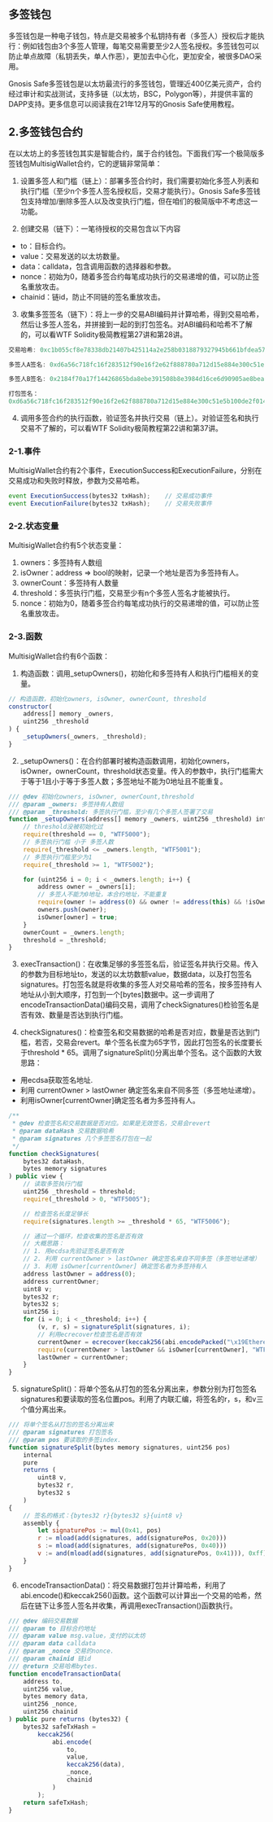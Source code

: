 ## 多签钱包
多签钱包是一种电子钱包，特点是交易被多个私钥持有者（多签人）授权后才能执行：例如钱包由3个多签人管理，每笔交易需要至少2人签名授权。多签钱包可以防止单点故障（私钥丢失，单人作恶），更加去中心化，更加安全，被很多DAO采用。

Gnosis Safe多签钱包是以太坊最流行的多签钱包，管理近400亿美元资产，合约经过审计和实战测试，支持多链（以太坊，BSC，Polygon等），并提供丰富的DAPP支持。更多信息可以阅读我在21年12月写的Gnosis Safe使用教程。

## 2.多签钱包合约
在以太坊上的多签钱包其实是智能合约，属于合约钱包。下面我们写一个极简版多签钱包MultisigWallet合约，它的逻辑非常简单：
1. 设置多签人和门槛（链上）：部署多签合约时，我们需要初始化多签人列表和执行门槛（至少n个多签人签名授权后，交易才能执行）。Gnosis Safe多签钱包支持增加/删除多签人以及改变执行门槛，但在咱们的极简版中不考虑这一功能。

2. 创建交易（链下）：一笔待授权的交易包含以下内容
  * to：目标合约。
  * value：交易发送的以太坊数量。
  * data：calldata，包含调用函数的选择器和参数。
  * nonce：初始为0，随着多签合约每笔成功执行的交易递增的值，可以防止签名重放攻击。
  * chainid：链id，防止不同链的签名重放攻击。

3. 收集多签签名（链下）：将上一步的交易ABI编码并计算哈希，得到交易哈希，然后让多签人签名，并拼接到一起的到打包签名。对ABI编码和哈希不了解的，可以看WTF Solidity极简教程第27讲和第28讲。
```js
交易哈希: 0xc1b055cf8e78338db21407b425114a2e258b0318879327945b661bfdea570e66

多签人A签名: 0xd6a56c718fc16f283512f90e16f2e62f888780a712d15e884e300c51e5b100de2f014ad71bcb6d97946ef0d31346b3b71eb688831abedaf41b33486b416129031c

多签人B签名: 0x2184f70a17f14426865bda8ebe391508b8e3984d16ce6d90905ae8beae7d75fd435a7e51d837881d820414ebaf0ff16074204c75b33d66928edcf8dd398249861b

打包签名：
0xd6a56c718fc16f283512f90e16f2e62f888780a712d15e884e300c51e5b100de2f014ad71bcb6d97946ef0d31346b3b71eb688831abedaf41b33486b416129031c2184f70a17f14426865bda8ebe391508b8e3984d16ce6d90905ae8beae7d75fd435a7e51d837881d820414ebaf0ff16074204c75b33d66928edcf8dd398249861b
```

4. 调用多签合约的执行函数，验证签名并执行交易（链上）。对验证签名和执行交易不了解的，可以看WTF Solidity极简教程第22讲和第37讲。

### 2-1.事件
MultisigWallet合约有2个事件，ExecutionSuccess和ExecutionFailure，分别在交易成功和失败时释放，参数为交易哈希。
```js
event ExecutionSuccess(bytes32 txHash);    // 交易成功事件
event ExecutionFailure(bytes32 txHash);    // 交易失败事件
```

### 2-2.状态变量
MultisigWallet合约有5个状态变量：

1. owners：多签持有人数组
2. isOwner：address => bool的映射，记录一个地址是否为多签持有人。
3. ownerCount：多签持有人数量
4. threshold：多签执行门槛，交易至少有n个多签人签名才能被执行。
5. nonce：初始为0，随着多签合约每笔成功执行的交易递增的值，可以防止签名重放攻击。

### 2-3.函数
MultisigWallet合约有6个函数：

1. 构造函数：调用_setupOwners()，初始化和多签持有人和执行门槛相关的变量。
```js
// 构造函数，初始化owners, isOwner, ownerCount, threshold 
constructor(        
    address[] memory _owners,
    uint256 _threshold
) {
    _setupOwners(_owners, _threshold);
}
```

2. _setupOwners()：在合约部署时被构造函数调用，初始化owners，isOwner，ownerCount，threshold状态变量。传入的参数中，执行门槛需大于等于1且小于等于多签人数；多签地址不能为0地址且不能重复。
```js
/// @dev 初始化owners, isOwner, ownerCount,threshold 
/// @param _owners: 多签持有人数组
/// @param _threshold: 多签执行门槛，至少有几个多签人签署了交易
function _setupOwners(address[] memory _owners, uint256 _threshold) internal {
    // threshold没被初始化过
    require(threshold == 0, "WTF5000");
    // 多签执行门槛 小于 多签人数
    require(_threshold <= _owners.length, "WTF5001");
    // 多签执行门槛至少为1
    require(_threshold >= 1, "WTF5002");

    for (uint256 i = 0; i < _owners.length; i++) {
        address owner = _owners[i];
        // 多签人不能为0地址，本合约地址，不能重复
        require(owner != address(0) && owner != address(this) && !isOwner[owner], "WTF5003");
        owners.push(owner);
        isOwner[owner] = true;
    }
    ownerCount = _owners.length;
    threshold = _threshold;
}
```

3. execTransaction()：在收集足够的多签签名后，验证签名并执行交易。传入的参数为目标地址to，发送的以太坊数额value，数据data，以及打包签名signatures。打包签名就是将收集的多签人对交易哈希的签名，按多签持有人地址从小到大顺序，打包到一个[bytes]数据中。这一步调用了encodeTransactionData()编码交易，调用了checkSignatures()检验签名是否有效、数量是否达到执行门槛。

4. checkSignatures()：检查签名和交易数据的哈希是否对应，数量是否达到门槛，若否，交易会revert。单个签名长度为65字节，因此打包签名的长度要长于threshold * 65。调用了signatureSplit()分离出单个签名。这个函数的大致思路：
* 用ecdsa获取签名地址.
* 利用 currentOwner > lastOwner 确定签名来自不同多签（多签地址递增）。
* 利用isOwner[currentOwner]确定签名者为多签持有人。
```js
/**
 * @dev 检查签名和交易数据是否对应。如果是无效签名，交易会revert
 * @param dataHash 交易数据哈希
 * @param signatures 几个多签签名打包在一起
 */
function checkSignatures(
    bytes32 dataHash,
    bytes memory signatures
) public view {
    // 读取多签执行门槛
    uint256 _threshold = threshold;
    require(_threshold > 0, "WTF5005");

    // 检查签名长度足够长
    require(signatures.length >= _threshold * 65, "WTF5006");

    // 通过一个循环，检查收集的签名是否有效
    // 大概思路：
    // 1. 用ecdsa先验证签名是否有效
    // 2. 利用 currentOwner > lastOwner 确定签名来自不同多签（多签地址递增）
    // 3. 利用 isOwner[currentOwner] 确定签名者为多签持有人
    address lastOwner = address(0); 
    address currentOwner;
    uint8 v;
    bytes32 r;
    bytes32 s;
    uint256 i;
    for (i = 0; i < _threshold; i++) {
        (v, r, s) = signatureSplit(signatures, i);
        // 利用ecrecover检查签名是否有效
        currentOwner = ecrecover(keccak256(abi.encodePacked("\x19Ethereum Signed Message:\n32", dataHash)), v, r, s);
        require(currentOwner > lastOwner && isOwner[currentOwner], "WTF5007");
        lastOwner = currentOwner;
    }
}
```

5. signatureSplit()：将单个签名从打包的签名分离出来，参数分别为打包签名signatures和要读取的签名位置pos。利用了内联汇编，将签名的r，s，和v三个值分离出来。
```js
/// 将单个签名从打包的签名分离出来
/// @param signatures 打包签名
/// @param pos 要读取的多签index.
function signatureSplit(bytes memory signatures, uint256 pos)
    internal
    pure
    returns (
        uint8 v,
        bytes32 r,
        bytes32 s
    )
{
    // 签名的格式：{bytes32 r}{bytes32 s}{uint8 v}
    assembly {
        let signaturePos := mul(0x41, pos)
        r := mload(add(signatures, add(signaturePos, 0x20)))
        s := mload(add(signatures, add(signaturePos, 0x40)))
        v := and(mload(add(signatures, add(signaturePos, 0x41))), 0xff)
    }
}
```

6. encodeTransactionData()：将交易数据打包并计算哈希，利用了abi.encode()和keccak256()函数。这个函数可以计算出一个交易的哈希，然后在链下让多签人签名并收集，再调用execTransaction()函数执行。
```js
/// @dev 编码交易数据
/// @param to 目标合约地址
/// @param value msg.value，支付的以太坊
/// @param data calldata
/// @param _nonce 交易的nonce.
/// @param chainid 链id
/// @return 交易哈希bytes.
function encodeTransactionData(
    address to,
    uint256 value,
    bytes memory data,
    uint256 _nonce,
    uint256 chainid
) public pure returns (bytes32) {
    bytes32 safeTxHash =
        keccak256(
            abi.encode(
                to,
                value,
                keccak256(data),
                _nonce,
                chainid
            )
        );
    return safeTxHash;
}
```

